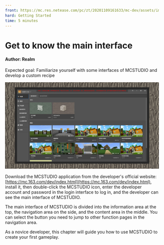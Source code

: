 ```yaml
--- 
front: https://mc.res.netease.com/pc/zt/20201109161633/mc-dev/assets/img/1_1.dc061f16.jpg 
hard: Getting Started 
time: 5 minutes 
--- 
```

# Get to know the main interface 
#### Author: Realm 

Expected goal: Familiarize yourself with some interfaces of MCSTUDIO and develop a custom recipe 

![](./images/1_1.jpg) 

Download the MCSTUDIO application from the developer's official website: [https://mc.163.com/dev/index.html](https://mc.163.com/dev/index.html), install it, then double-click the MCSTUDIO icon, enter the developer account and password in the login interface to log in, and the developer can see the main interface of MCSTUDIO. 

The main interface of MCSTUDIO is divided into the information area at the top, the navigation area on the side, and the content area in the middle. You can select the button you need to jump to other function pages in the navigation area. 

As a novice developer, this chapter will guide you how to use MCSTUDIO to create your first gameplay.